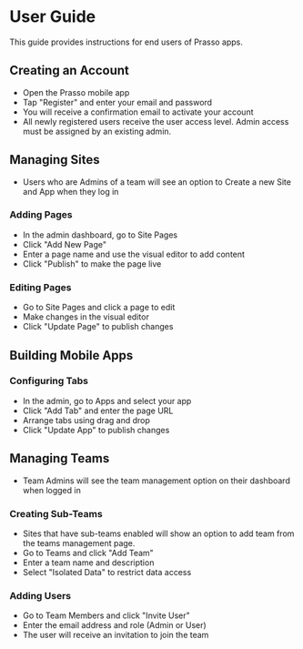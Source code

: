 
# User Guide

This guide provides instructions for end users of Prasso apps.

## Creating an Account

- Open the Prasso mobile app 
- Tap "Register" and enter your email and password
- You will receive a confirmation email to activate your account
- All newly registered users receive the user access level. Admin access must be assigned by an existing admin.

## Managing Sites
- Users who are Admins of a team will see an option to Create a new Site and App when they log in

### Adding Pages

- In the admin dashboard, go to Site Pages
- Click "Add New Page" 
- Enter a page name and use the visual editor to add content
- Click "Publish" to make the page live

### Editing Pages

- Go to Site Pages and click a page to edit
- Make changes in the visual editor 
- Click "Update Page" to publish changes

## Building Mobile Apps

### Configuring Tabs

- In the admin, go to Apps and select your app
- Click "Add Tab" and enter the page URL
- Arrange tabs using drag and drop
- Click "Update App" to publish changes  

## Managing Teams
- Team Admins will see the team management option on their dashboard when logged in

### Creating Sub-Teams

- Sites that have sub-teams enabled will show an option to add team from the teams management page.
- Go to Teams and click "Add Team"
- Enter a team name and description
- Select "Isolated Data" to restrict data access

### Adding Users

- Go to Team Members and click "Invite User"
- Enter the email address and role (Admin or User)
- The user will receive an invitation to join the team

